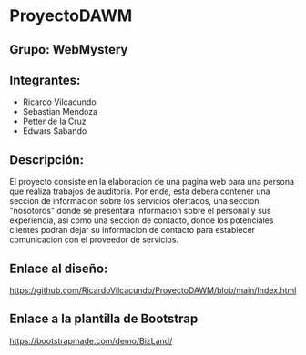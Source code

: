 # ProyectoDAWM
## Grupo: WebMystery
## Integrantes:
* Ricardo Vilcacundo
* Sebastian Mendoza
* Petter de la Cruz
* Edwars Sabando
## Descripción:
El proyecto consiste en la elaboracion de una pagina web para una persona que realiza trabajos de auditoría. Por ende, esta debera contener una seccion de informacion sobre los servicios ofertados, una seccion "nosotoros" donde se presentara informacion sobre el personal y sus experiencia, asi como una seccion de contacto, donde los potenciales clientes podran dejar su informacion de contacto para establecer comunicacion con el proveedor de servicios.
## Enlace al diseño:
https://github.com/RicardoVilcacundo/ProyectoDAWM/blob/main/Index.html
## Enlace a la plantilla de Bootstrap
https://bootstrapmade.com/demo/BizLand/
